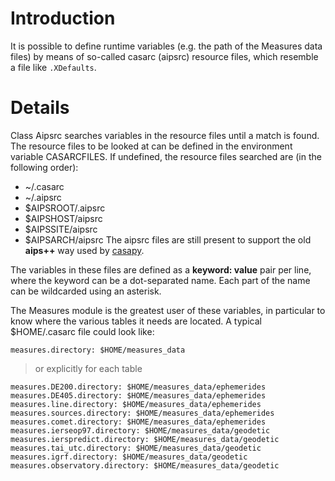 # Introduction #

It is possible to define runtime variables (e.g. the path of the Measures data files) by means of so-called casarc (aipsrc) resource files, which resemble a file like `.XDefaults`.

# Details #

Class Aipsrc searches variables in the resource files until a match is found.
The resource files to be looked at can be defined in the environment
variable CASARCFILES. If undefined, the resource files searched are (in the
following order):
  * ~/.casarc
  * ~/.aipsrc
  * $AIPSROOT/.aipsrc
  * $AIPSHOST/aipsrc
  * $AIPSSITE/aipsrc
  * $AIPSARCH/aipsrc
The aipsrc files are still present to support the old **aips++** way used by  [casapy](http://casa.nrao.edu).

The variables in these files are defined as a **keyword: value** pair per line, where the keyword can be a dot-separated name. Each part of the name can be wildcarded using an asterisk.

The Measures module is the greatest user of these variables, in particular to know where the various tables it needs are located.
A typical $HOME/.casarc file could look like:

```
measures.directory: $HOME/measures_data
```

> or explicitly for each table

```
measures.DE200.directory: $HOME/measures_data/ephemerides
measures.DE405.directory: $HOME/measures_data/ephemerides
measures.line.directory: $HOME/measures_data/ephemerides
measures.sources.directory: $HOME/measures_data/ephemerides
measures.comet.directory: $HOME/measures_data/ephemerides
measures.ierseop97.directory: $HOME/measures_data/geodetic
measures.ierspredict.directory: $HOME/measures_data/geodetic
measures.tai_utc.directory: $HOME/measures_data/geodetic
measures.igrf.directory: $HOME/measures_data/geodetic
measures.observatory.directory: $HOME/measures_data/geodetic
```